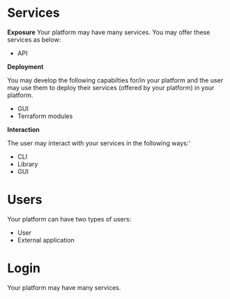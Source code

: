# Services

**Exposure**
Your platform may have many services. You may offer these services as below:

- API

**Deployment**

You may develop the following capabilties for/in your platform and the user may use them to deploy their services (offered by your platform) in your platform.

- GUI
- Terraform modules

**Interaction**

The user may interact with your services in the following ways:'

- CLI
- Library
- GUI

# Users

Your platform can have two types of users:

- User
- External application

# Login

Your platform may have many services. 